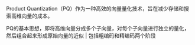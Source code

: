 Product Quantization（PQ）作为一种高效的向量量化技术，旨在减少存储和搜索高维向量的成本。

PQ的基本思想，即将高维向量分成多个子向量，对每个子向量进行独立的量化，然后组合起来形成原始向量的近似 | 包括粗编码和精编码两个阶段
